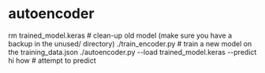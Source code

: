 # autoencoder

rm trained_model.keras  # clean-up old model (make sure you have a backup in the unused/ directory)
./train_encoder.py # train a new model on the training_data.json
./autoencoder.py --load trained_model.keras --predict hi how # attempt to predict

